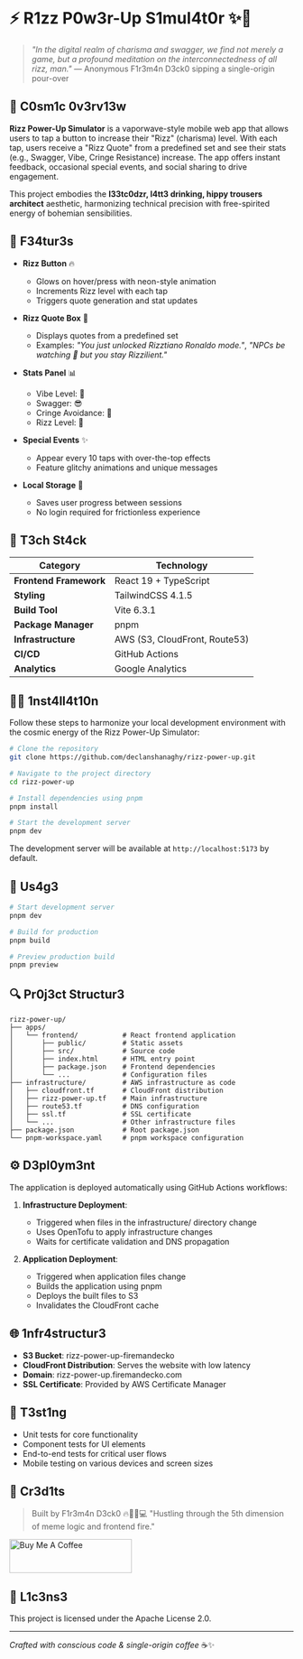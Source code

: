 # ⚡ R1zz P0w3r-Up S1mul4t0r ✨🌈

> *"In the digital realm of charisma and swagger, we find not merely a game, but a profound meditation on the interconnectedness of all rizz, man."* — Anonymous F1r3m4n D3ck0 sipping a single-origin pour-over

## 🧠 C0sm1c 0v3rv13w

**Rizz Power-Up Simulator** is a vaporwave-style mobile web app that allows users to tap a button to increase their "Rizz" (charisma) level. With each tap, users receive a "Rizz Quote" from a predefined set and see their stats (e.g., Swagger, Vibe, Cringe Resistance) increase. The app offers instant feedback, occasional special events, and social sharing to drive engagement.

This project embodies the **l33tc0dzr, l4tt3 drinking, hippy trousers architect** aesthetic, harmonizing technical precision with free-spirited energy of bohemian sensibilities.

## 🌱 F34tur3s

- **Rizz Button** 🔥
  - Glows on hover/press with neon-style animation
  - Increments Rizz level with each tap
  - Triggers quote generation and stat updates

- **Rizz Quote Box** 💬
  - Displays quotes from a predefined set
  - Examples: *"You just unlocked Rizztiano Ronaldo mode."*, *"NPCs be watching 👀 but you stay Rizzilient."*

- **Stats Panel** 📊
  - Vibe Level: 🌊
  - Swagger: 😎
  - Cringe Avoidance: 🧠
  - Rizz Level: 🚀

- **Special Events** ✨
  - Appear every 10 taps with over-the-top effects
  - Feature glitchy animations and unique messages

- **Local Storage** 💾
  - Saves user progress between sessions
  - No login required for frictionless experience

## 🔮 T3ch St4ck

| Category | Technology |
|----------|------------|
| **Frontend Framework** | React 19 + TypeScript |
| **Styling** | TailwindCSS 4.1.5 |
| **Build Tool** | Vite 6.3.1 |
| **Package Manager** | pnpm |
| **Infrastructure** | AWS (S3, CloudFront, Route53) |
| **CI/CD** | GitHub Actions |
| **Analytics** | Google Analytics |

## 🧘‍♂️ 1nst4ll4t10n

Follow these steps to harmonize your local development environment with the cosmic energy of the Rizz Power-Up Simulator:

```bash
# Clone the repository
git clone https://github.com/declanshanaghy/rizz-power-up.git

# Navigate to the project directory
cd rizz-power-up

# Install dependencies using pnpm
pnpm install

# Start the development server
pnpm dev
```

The development server will be available at `http://localhost:5173` by default.

## 🌈 Us4g3

```bash
# Start development server
pnpm dev

# Build for production
pnpm build

# Preview production build
pnpm preview
```

## 🔍 Pr0j3ct Structur3

```
rizz-power-up/
├── apps/
│   └── frontend/           # React frontend application
│       ├── public/         # Static assets
│       ├── src/            # Source code
│       ├── index.html      # HTML entry point
│       ├── package.json    # Frontend dependencies
│       └── ...             # Configuration files
├── infrastructure/         # AWS infrastructure as code
│   ├── cloudfront.tf       # CloudFront distribution
│   ├── rizz-power-up.tf    # Main infrastructure
│   ├── route53.tf          # DNS configuration
│   ├── ssl.tf              # SSL certificate
│   └── ...                 # Other infrastructure files
├── package.json            # Root package.json
└── pnpm-workspace.yaml     # pnpm workspace configuration
```

## ⚙️ D3pl0ym3nt

The application is deployed automatically using GitHub Actions workflows:

1. **Infrastructure Deployment**:
   - Triggered when files in the infrastructure/ directory change
   - Uses OpenTofu to apply infrastructure changes
   - Waits for certificate validation and DNS propagation

2. **Application Deployment**:
   - Triggered when application files change
   - Builds the application using pnpm
   - Deploys the built files to S3
   - Invalidates the CloudFront cache

## 🌐 1nfr4structur3

- **S3 Bucket**: rizz-power-up-firemandecko
- **CloudFront Distribution**: Serves the website with low latency
- **Domain**: rizz-power-up.firemandecko.com
- **SSL Certificate**: Provided by AWS Certificate Manager

## 🧪 T3st1ng

- Unit tests for core functionality
- Component tests for UI elements
- End-to-end tests for critical user flows
- Mobile testing on various devices and screen sizes

## 👤 Cr3d1ts

> Built by F1r3m4n D3ck0 🔥🧘‍♂️💻
> "Hustling through the 5th dimension of meme logic and frontend fire."

<a href="https://www.buymeacoffee.com/firemandecko" target="_blank">
  <img src="https://cdn.buymeacoffee.com/buttons/v2/default-yellow.png" alt="Buy Me A Coffee" style="height: 60px !important;width: 217px !important;" >
</a>

## 📜 L1c3ns3

This project is licensed under the Apache License 2.0.

---

*Crafted with conscious code & single-origin coffee* ☕✨